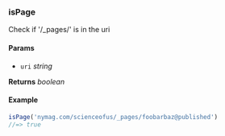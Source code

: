 ### isPage

Check if '/_pages/' is in the uri

#### Params

* `uri` _string_

**Returns** _boolean_

#### Example

```js
isPage('nymag.com/scienceofus/_pages/foobarbaz@published')
//=> true

```
